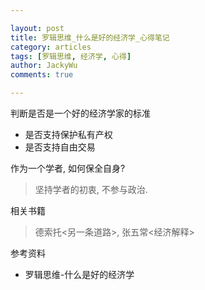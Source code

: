 ```yaml
---

layout: post
title: 罗辑思维_什么是好的经济学_心得笔记
category: articles
tags: [罗辑思维, 经济学, 心得]
author: JackyWu
comments: true

---
```


判断是否是一个好的经济学家的标准

- 是否支持保护私有产权
- 是否支持自由交易

作为一个学者, 如何保全自身?
> 坚持学者的初衷, 不参与政治.

相关书籍
> 德索托<另一条道路>, 张五常<经济解释>

参考资料

- 罗辑思维-什么是好的经济学
